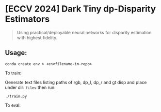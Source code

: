 # [ECCV 2024] Dark Tiny dp-Disparity Estimators 

> Using practical/deployable neural networks for disparity estimation with highest fidelity.

## Usage:

`conda create env > <envfilename-in-repo>`


To train:

Generate text files listing paths of rgb, dp_l, dp_r and gt disp and place under dir: `files` then run:

`./train.py`

To eval:
